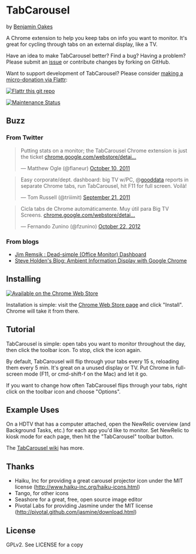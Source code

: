 TabCarousel
===========

by [Benjamin Oakes](http://www.benjaminoakes.com/)

A Chrome extension to help you keep tabs on info you want to monitor.  It's great for cycling through tabs on an external display, like a TV.

Have an idea to make TabCarousel better?  Find a bug?  Having a problem?  Please submit an [issue](https://github.com/benjaminoakes/TabCarousel/issues) or contribute changes by forking on GitHub.

Want to support development of TabCarousel?  Please consider [making a micro-donation via Flattr](https://flattr.com/submit/auto?user_id=benjaminoakes&url=https://github.com/benjaminoakes/TabCarousel&title=TabCarousel&language=en_GB&tags=github&category=software):

[![Flattr this git repo](http://api.flattr.com/button/flattr-badge-large.png)](https://flattr.com/submit/auto?user_id=benjaminoakes&url=https://github.com/benjaminoakes/TabCarousel&title=TabCarousel&language=en_GB&tags=github&category=software)

[![Maintenance Status](http://stillmaintained.com/benjaminoakes/TabCarousel.png)](http://stillmaintained.com/benjaminoakes/TabCarousel)

Buzz
----

### From Twitter

<blockquote class="twitter-tweet"><p>Putting stats on a monitor; the TabCarousel Chrome extension is just the ticket <a href="http://t.co/5tkceGGq" title="https://chrome.google.com/webstore/detail/ddldimidiliclngjipajmjjiakhbcohn">chrome.google.com/webstore/detai…</a></p>&mdash; Matthew Ogle (@flaneur) <a href="https://twitter.com/flaneur/status/123363018754097152" data-datetime="2011-10-10T11:43:30+00:00">October 10, 2011</a></blockquote>

<blockquote class="twitter-tweet"><p>Easy corporate/dept. dashboard: big TV w/PC, @<a href="https://twitter.com/gooddata">gooddata</a> reports in separate Chrome tabs, run TabCarousel, hit F11 for full screen. Voilà!</p>&mdash; Tom Russell (@triiimit) <a href="https://twitter.com/triiimit/status/116522506361376768" data-datetime="2011-09-21T14:41:45+00:00">September 21, 2011</a></blockquote>

<blockquote class="twitter-tweet"><p>Cicla tabs de Chrome automáticamente. Muy útil para Big TV Screens. <a href="https://t.co/ouAAej2w" title="https://chrome.google.com/webstore/detail/tabcarousel/ddldimidiliclngjipajmjjiakhbcohn">chrome.google.com/webstore/detai…</a></p>&mdash; Fernando Zunino (@fzunino) <a href="https://twitter.com/fzunino/status/260526980913582080" data-datetime="2012-10-22T23:44:07+00:00">October 22, 2012</a></blockquote>

### From blogs

* [Jim Remsik : Dead-simple (Office Monitor) Dashboard](https://coderwall.com/p/iqubqa)
* [Steve Holden's Blog: Ambient Information Display with Google Chrome](http://sholden.typepad.com/weblog/2011/10/ambient-information-display-with-google-chrome.html)

Installing
----------

[![Available on the Chrome Web Store](https://github.com/benjaminoakes/TabCarousel/raw/develop/resources/ChromeWebStore_BadgeWBorder_v2_206x58.png)](http://chrome.google.com/webstore/detail/ddldimidiliclngjipajmjjiakhbcohn)

Installation is simple:  visit the [Chrome Web Store page](http://chrome.google.com/webstore/detail/ddldimidiliclngjipajmjjiakhbcohn) and click "Install".  Chrome will take it from there.

Tutorial
--------

TabCarousel is simple:  open tabs you want to monitor throughout the day, then click the toolbar icon.  To stop, click the icon again.

By default, TabCarousel will flip through your tabs every 15 s, reloading them every 5 min.  It's great on a unused display or TV.  Put Chrome in full-screen mode (F11, or cmd-shift-f on the Mac) and let it go.

If you want to change how often TabCarousel flips through your tabs, right click on the toolbar icon and choose "Options".

Example Uses
------------

On a HDTV that has a computer attached, open the NewRelic overview (and Background Tasks, etc.) for each app you'd like to monitor.  Set NewRelic to kiosk mode for each page, then hit the "TabCarousel" toolbar button.

The [TabCarousel wiki](https://github.com/benjaminoakes/TabCarousel/wiki) has more.

Thanks
------

* Haiku, Inc for providing a great carousel projector icon under the MIT license (http://www.haiku-inc.org/haiku-icons.html)
* Tango, for other icons
* Seashore for a great, free, open source image editor
* Pivotal Labs for providing Jasmine under the MIT license (http://pivotal.github.com/jasmine/download.html)

License
-------

GPLv2.  See LICENSE for a copy

